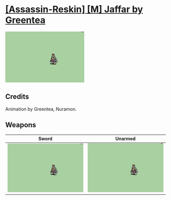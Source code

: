 # [\[Assassin-Reskin\] \[M\] Jaffar by Greentea](./)

<img src="./1.%20Sword/Sword_000.png" alt="[Assassin-Reskin] [M] Jaffar by Greentea standing" />

## Credits

Animation by Greentea, Nuramon.

## Weapons


|Sword |Unarmed |
|  :---: | :---: |
| <img alt="Sword animation" src="./1.%20Sword/Sword.gif" /> | <img alt="Unarmed animation" src="./8.%20Unarmed/Unarmed.gif" /> |
